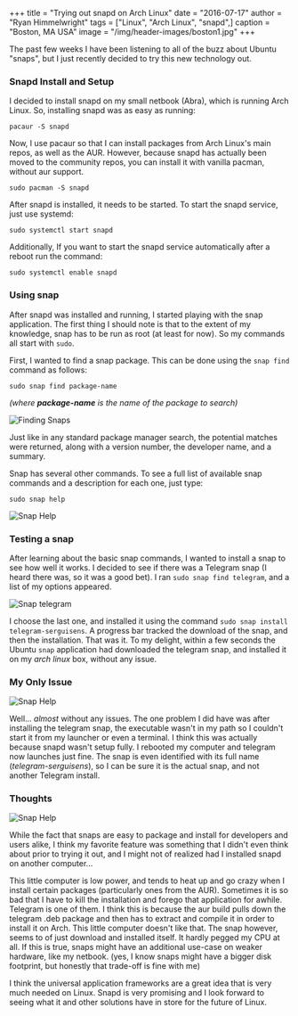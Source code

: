 +++
title   =  "Trying out snapd on Arch Linux"
date    = "2016-07-17"
author  = "Ryan Himmelwright"
tags    = ["Linux", "Arch Linux", "snapd",]
caption = "Boston, MA USA"
image   = "/img/header-images/boston1.jpg"
+++

The past few weeks I have been listening to all of the buzz about
Ubuntu "snaps", but I just recently decided to try this new technology
out.

<!--more-->

### Snapd Install and Setup

I decided to install snapd on my small netbook (Abra), which is running Arch
Linux. So, installing snapd was as easy as running:

`pacaur -S snapd`

Now, I use pacaur so that I can install packages from Arch Linux's
main repos, as well as the AUR. However, because snapd has actually
been moved to the community repos, you can install it with vanilla
pacman, without aur support.

`sudo pacman -S snapd`

After snapd is installed, it needs to be started. To start the snapd
service, just use systemd:

`sudo systemctl start snapd`

Additionally, If you want to start the snapd service automatically
after a reboot run the command:

`sudo systemctl enable snapd`

### Using snap

After snapd was installed and running, I started
playing with the snap application. The first thing I should note is
that to the extent of my knowledge, snap has to be run as root (at
least for now). So my commands all start with `sudo`.

First, I wanted to find a snap package. This can be done using the
`snap find` command as follows:

`sudo snap find package-name`  

_(where **package-name** is the name of the package to search)_

<img alt= "Finding Snaps" src="../../img/posts/arch-snaps/snap-find.png" style="max-width: 100%;"/>

Just like in any standard package manager search, the potential
matches were returned, along with a version number, the developer
name, and a summary.

Snap has several other commands. To see a full list of available snap
commands and a description for each one, just type:

`sudo snap help`

<img alt="Snap Help" src="../../img/posts/arch-snaps/snap-help.png" style="max-width: 100%;"/>

### Testing a snap 

After learning about the basic snap commands, I wanted to install a
snap to see how well it works. I decided to see if there was a
Telegram snap (I heard there was, so it was a good bet). I ran
`sudo snap find telegram`, and a list of my options appeared.

<img alt="Snap telegram" src="../../img/posts/arch-snaps/snap-telegram-install.png" style="max-width: 100%;"/>

I choose the last one, and installed it using the command 
`sudo snap install telegram-serguisens`. A progress bar tracked the download of
the snap, and then the installation. That was it. To my delight,
within a few seconds the Ubuntu `snap` application had downloaded the
telegram snap, and installed it on my _arch linux_ box, without any issue.

### My Only Issue 

<img alt="Snap Help" src="../../img/posts/arch-snaps/snap-telegram-menu.png" style="max-width: 100%;"/>

Well... _almost_ without any issues. The one problem I did have was
after installing the telegram snap, the executable wasn't in my path so
I couldn't start it from my launcher or even a terminal. I think this
was actually because snapd wasn't setup fully. I rebooted my computer
and telegram now launches just fine. The snap is even identified with
its full name (_telegram-serguisens_), so I can be sure it is the
actual snap, and not another Telegram install.

### Thoughts

<img alt="Snap Help" src="../../img/posts/arch-snaps/snap-telegram.png" style="max-width: 100%;"/>

While the fact that snaps are easy to package and install for
developers and users alike, I think my favorite feature was something
that I didn't even think about prior to trying it out, and I might not
of realized had I installed snapd on another computer...

This little computer is low power, and tends to heat up and go crazy
when I install certain packages (particularly ones from the
AUR). Sometimes it is so bad that I have to kill the installation and
forego that application for awhile. Telegram is one of them. I think
this is because the aur build pulls down the telegram .deb package and
then has to extract and compile it in order to install it on
Arch. This little computer doesn't like that. The snap however, seems
to of just download and installed itself. It hardly pegged my CPU at
all. If this is true, snaps might have an additional use-case on weaker
hardware, like my netbook. (yes, I know snaps might have a bigger disk
footprint, but honestly that trade-off is fine with me)

I think the universal application frameworks are a great idea that is
very much needed on Linux. Snapd is very promising and I look forward
to seeing what it and other solutions have in store for the future of
Linux.

